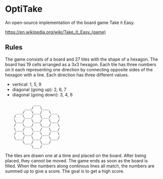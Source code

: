 # OptiTake
An open-source implementation of the board game Take it Easy.

https://en.wikipedia.org/wiki/Take_It_Easy_(game)

## Rules

The game consists of a board and 27 tiles with the shape of a hexagon. The board has 19 cells arranged as a 3x3 hexagon. Each tile has three numbers on it each representing one direction by connecting opposite sides of the hexagon with a line. Each direction has three different values.
* vertical: 1, 5, 9
* diagonal (going up): 2, 6, 7
* diagonal (going down): 3, 4, 8

~~~text
             ___
         ___/   \___
     ___/   \___/   \___
    /   \___/   \___/   \
    \___/   \___/   \___/
    /   \___/   \___/   \
    \___/   \___/   \___/
    /   \___/   \___/   \
    \___/   \___/   \___/
        \___/   \___/
            \___/
~~~

The tiles are drawn one at a time and placed on the board. After being placed, they cannot be moved. The game ends as soon as the board is filled. When the numbers along continous lines all match, the numbers are summed up to give a score. The goal is to get a high score.
